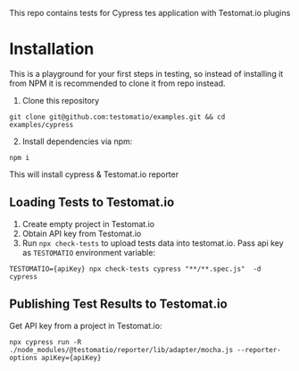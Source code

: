 This repo contains tests for Cypress tes application with Testomat.io plugins

# Installation

This is a playground for your first steps in testing, so instead of installing it from NPM it is recommended to clone it from repo instead.

1) Clone this repository

```
git clone git@github.com:testomatio/examples.git && cd examples/cypress
```

2) Install dependencies via npm:

```
npm i
```

This will install cypress & Testomat.io reporter

## Loading Tests to Testomat.io

1. Create empty project in Testomat.io
2. Obtain API key from Testomat.io
2. Run `npx check-tests` to upload tests data into testomat.io. Pass api key as `TESTOMATIO` environment variable:

```
TESTOMATIO={apiKey} npx check-tests cypress "**/**.spec.js"  -d cypress
```

## Publishing Test Results to Testomat.io

Get API key from a project in Testomat.io:

```
npx cypress run -R ./node_modules/@testomatio/reporter/lib/adapter/mocha.js --reporter-options apiKey={apiKey}
```
